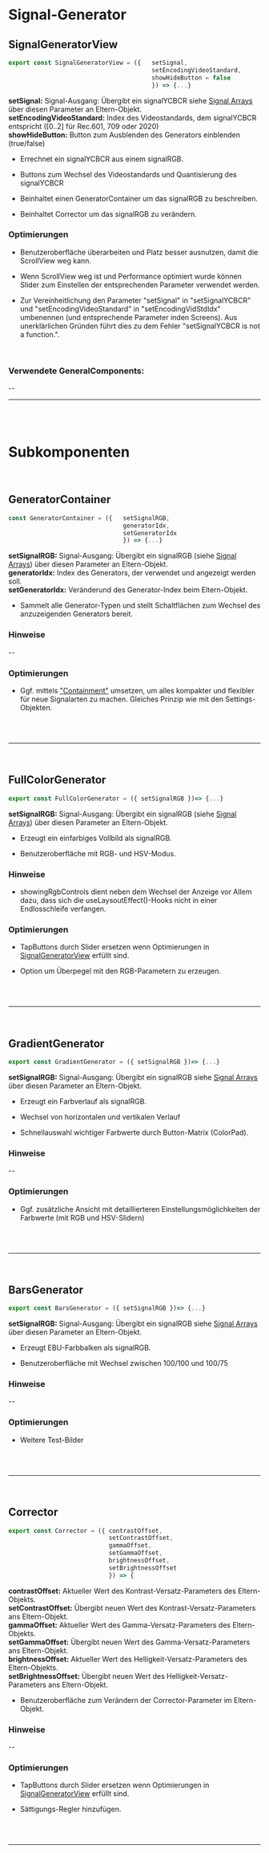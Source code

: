 # Signal-Generator


## SignalGeneratorView
```JavaScript
export const SignalGeneratorView = ({   setSignal,
                                        setEncodingVideoStandard,
                                        showHideButton = false
                                        }) => {...}
```

**setSignal:**  Signal-Ausgang: Übergibt ein signalYCBCR siehe [Signal Arrays](../SignalArrays) über diesen Parameter an Eltern-Objekt. </br>
**setEncodingVideoStandard:**  Index des Videostandards, dem signalYCBCR entspricht ([0..2] für Rec.601, 709 oder 2020) </br>
**showHideButton:**  Button zum Ausblenden des Generators einblenden (true/false) </br>

- Errechnet ein signalYCBCR aus einem signalRGB.

- Buttons zum Wechsel des Videostandards und Quantisierung des signalYCBCR

- Beinhaltet einen GeneratorContainer um das signalRGB zu beschreiben.

- Beinhaltet Corrector um das signalRGB zu verändern.


### Optimierungen

- Benutzeroberfläche überarbeiten und Platz besser ausnutzen, damit die ScrollView weg kann.

- Wenn ScrollView weg ist und Performance optimiert wurde können Slider zum Einstellen der entsprechenden Parameter verwendet werden.

- Zur Vereinheitlichung den Parameter "setSignal" in "setSignalYCBCR" und "setEncodingVideoStandard" in "setEncodingVidStdIdx" umbenennen (und entsprechende Parameter inden Screens). Aus unerklärlichen Gründen führt dies zu dem Fehler "setSignalYCBCR is not a function.".

</br>

### Verwendete GeneralComponents:
--

---

</br></br>

# Subkomponenten

</br>

## GeneratorContainer

```JavaScript
const GeneratorContainer = ({   setSignalRGB,
                                generatorIdx,
                                setGeneratorIdx
                                }) => {...}
```


**setSignalRGB:** Signal-Ausgang: Übergibt ein signalRGB (siehe [Signal Arrays](../SignalArrays.md)) über diesen Parameter an Eltern-Objekt. </br>
**generatorIdx:** Index des Generators, der verwendet und angezeigt werden soll. </br>
**setGeneratorIdx:**  Veränderund des Generator-Index beim Eltern-Objekt.</br>

- Sammelt alle Generator-Typen und stellt Schaltflächen zum Wechsel des anzuzeigenden Generators bereit.

### Hinweise

--

### Optimierungen

- Ggf. mittels ["Containment"](https://reactjs.org/docs/composition-vs-inheritance.html) umsetzen, um alles kompakter und flexibler für neue Signalarten zu machen. Gleiches Prinzip wie mit den Settings-Objekten.

</br>
</br>

---
</br>

## FullColorGenerator

```JavaScript
export const FullColorGenerator = ({ setSignalRGB })=> {...}
```

**setSignalRGB:** Signal-Ausgang: Übergibt ein signalRGB (siehe [Signal Arrays](../SignalArrays.md)) über diesen Parameter an Eltern-Objekt. </br>

- Erzeugt ein einfarbiges Vollbild als signalRGB.

- Benutzeroberfläche mit RGB- und HSV-Modus.

### Hinweise

- showingRgbControls dient neben dem Wechsel der Anzeige vor Allem dazu, dass sich die useLaysoutEffect()-Hooks nicht in einer Endlosschleife verfangen.

### Optimierungen

- TapButtons durch Slider ersetzen wenn Optimierungen in [SignalGeneratorView](#signalgeneratorview) erfüllt sind.

- Option um Überpegel mit den RGB-Parametern zu erzeugen.

</br>
</br>

---
</br>

## GradientGenerator

```JavaScript
export const GradientGenerator = ({ setSignalRGB })=> {...}
```

**setSignalRGB:** Signal-Ausgang: Übergibt ein signalRGB siehe [Signal Arrays](../SignalArrays) über diesen Parameter an Eltern-Objekt. </br>

- Erzeugt ein Farbverlauf als signalRGB.

- Wechsel von horizontalen und vertikalen Verlauf

- Schnellauswahl wichtiger Farbwerte durch Button-Matrix (ColorPad).

### Hinweise

--

### Optimierungen

- Ggf. zusätzliche Ansicht mit detaillierteren Einstellungsmöglichkeiten der Farbwerte (mit RGB und HSV-Slidern)

</br>
</br>

---
</br>

## BarsGenerator

```JavaScript
export const BarsGenerator = ({ setSignalRGB })=> {...}
```

**setSignalRGB:** Signal-Ausgang: Übergibt ein signalRGB siehe [Signal Arrays](../SignalArrays) über diesen Parameter an Eltern-Objekt. </br>

- Erzeugt EBU-Farbbalken als signalRGB.

- Benutzeroberfläche mit Wechsel zwischen 100/100 und 100/75

### Hinweise

--

### Optimierungen

- Weitere Test-Bilder

</br>
</br>

---
</br>

## Corrector

```JavaScript
export const Corrector = ({ contrastOffset,
                            setContrastOffset,
                            gammaOffset,
                            setGammaOffset,
                            brightnessOffset,
                            setBrightnessOffset
                            }) => {
```

**contrastOffset:**     Aktueller Wert des Kontrast-Versatz-Parameters des Eltern-Objekts.</br>
**setContrastOffset:**  Übergibt neuen Wert des Kontrast-Versatz-Parameters ans Eltern-Objekt.</br>
**gammaOffset:**        Aktueller Wert des Gamma-Versatz-Parameters des Eltern-Objekts.</br>
**setGammaOffset:**     Übergibt neuen Wert des Gamma-Versatz-Parameters ans Eltern-Objekt.</br>
**brightnessOffset:**   Aktueller Wert des Helligkeit-Versatz-Parameters des Eltern-Objekts.</br>
**setBrightnessOffset:** Übergibt neuen Wert des Helligkeit-Versatz-Parameters ans Eltern-Objekt.</br>

- Benutzeroberfläche zum Verändern der Corrector-Parameter im Eltern-Objekt.

### Hinweise

--

### Optimierungen

- TapButtons durch Slider ersetzen wenn Optimierungen in [SignalGeneratorView](#signalgeneratorview) erfüllt sind.

- Sättigungs-Regler hinzufügen.

</br>
</br>

---
</br>
